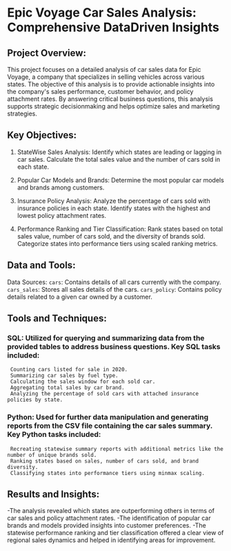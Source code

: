 # Epic Voyage Car Sales Analysis: Comprehensive DataDriven Insights

## Project Overview:
This project focuses on a detailed analysis of car sales data for Epic Voyage, a company that specializes in selling vehicles across various states. The objective of this analysis is to provide actionable insights into the company's sales performance, customer behavior, and policy attachment rates. By answering critical business questions, this analysis supports strategic decisionmaking and helps optimize sales and marketing strategies.

## Key Objectives:
1. StateWise Sales Analysis:
    Identify which states are leading or lagging in car sales.
    Calculate the total sales value and the number of cars sold in each state.

2. Popular Car Models and Brands:
    Determine the most popular car models and brands among customers.

3. Insurance Policy Analysis:
    Analyze the percentage of cars sold with insurance policies in each state.
    Identify states with the highest and lowest policy attachment rates.

4. Performance Ranking and Tier Classification:
    Rank states based on total sales value, number of cars sold, and the diversity of brands sold.
    Categorize states into performance tiers using scaled ranking metrics.

 ## Data and Tools:
 Data Sources:
   `cars`: Contains details of all cars currently with the company.
   `cars_sales`: Stores all sales details of the cars.
   `cars_policy`: Contains policy details related to a given car owned by a customer.

 ## Tools and Techniques:
  ### SQL: Utilized for querying and summarizing data from the provided tables to address business questions. Key SQL tasks included:
     Counting cars listed for sale in 2020.
     Summarizing car sales by fuel type.
     Calculating the sales window for each sold car.
     Aggregating total sales by car brand.
     Analyzing the percentage of sold cars with attached insurance policies by state.
  ### Python: Used for further data manipulation and generating reports from the CSV file containing the car sales summary. Key Python tasks included:
     Recreating statewise summary reports with additional metrics like the number of unique brands sold.
     Ranking states based on sales, number of cars sold, and brand diversity.
     Classifying states into performance tiers using minmax scaling.

 ## Results and Insights:
 -The analysis revealed which states are outperforming others in terms of car sales and policy attachment rates.
 -The identification of popular car brands and models provided insights into customer preferences.
 -The statewise performance ranking and tier classification offered a clear view of regional sales dynamics and helped in identifying areas for improvement.

